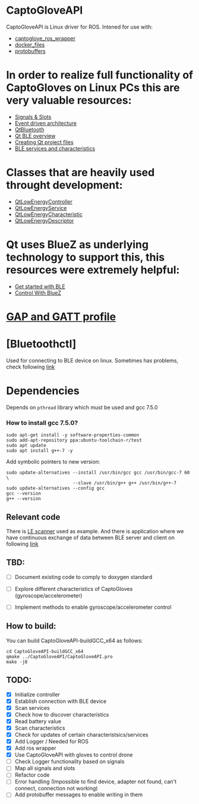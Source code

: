 # CaptoGloveAPI 


CaptoGloveAPI is Linux driver for ROS. Intened for use with: 
 - [captoglove_ros_wrapper](https://github.com/fzoric8/captoglove_ros_wrapper) 
 - [docker_files](https://github.com/fzoric8/docker_files)
 - [protobuffers](https://github.com/fzoric8/protobuffers)  

# In order to realize full functionality of CaptoGloves on Linux PCs this are very valuable resources: 

 - [Signals & Slots](https://doc.qt.io/qt-5/signalsandslots.html) 
 - [Event driven architecture](https://www.oreilly.com/library/view/software-architecture-patterns/9781491971437/ch02.html) 
 - [QtBluetooth](https://doc.qt.io/qt-5/qtbluetooth-index.html) 
 - [Qt BLE overview](https://doc.qt.io/qt-5/qtbluetooth-le-overview.html)
 - [Creating Qt project files](https://doc.qt.io/qt-5/qmake-project-files.html) 
 - [BLE services and characteristics](https://www.oreilly.com/library/view/getting-started-with/9781491900550/ch04.html) 

# Classes that are heavily used throught development: 
 - [QtLowEnergyController](https://doc.qt.io/qt-5/qlowenergycontroller.html) 
 - [QtLowEnergyService](https://doc.qt.io/qt-5/qlowenergyservice.html) 
 - [QtLowEnergyCharacteristic](https://doc.qt.io/qt-5/qlowenergycharacteristic.html) 
 - [QtLowEnergyDescriptor](https://doc.qt.io/qt-5/qlowenergydescriptor.html) 
 
# Qt uses BlueZ as underlying technology to support this, this resources were extremely helpful:
 - [Get started with BLE](https://www.jaredwolff.com/get-started-with-bluetooth-low-energy/)
 - [Control With BlueZ](https://learn.adafruit.com/reverse-engineering-a-bluetooth-low-energy-light-bulb/control-with-bluez) 

# [GAP and GATT profile](https://learn.adafruit.com/introduction-to-bluetooth-low-energy/gap)

# [Bluetoothctl]

Used for connecting to BLE device on linux. Sometimes has problems, check following [link](https://stackoverflow.com/questions/48279646/bluetoothctl-no-default-controller-available)

# Dependencies 

Depends on `pthread` library which must be used and gcc 7.5.0

### How to install gcc 7.5.0?

```
sudo apt-get install -y software-properties-common
sudo add-apt-repository ppa:ubuntu-toolchain-r/test
sudo apt update
sudo apt install g++-7 -y
```

Add symbolic pointers to new version: 

```
sudo update-alternatives --install /usr/bin/gcc gcc /usr/bin/gcc-7 60 \
                         --slave /usr/bin/g++ g++ /usr/bin/g++-7 
sudo update-alternatives --config gcc
gcc --version
g++ --version
```

## Relevant code 

There is [LE scanner](https://code.qt.io/cgit/qt/qtconnectivity.git/tree/examples/bluetooth/lowenergyscanner?h=5.15) used as example. 
And there is application where we have continuous exchange of data between BLE server and client on 
following [link](https://code.qt.io/cgit/qt/qtconnectivity.git/tree/examples/bluetooth/heartrate-game) 

## TBD:

- [ ] Document existing code to comply to doxygen standard
- [ ] Explore different characteristics of CaptoGloves (gyroscope/accelerometer) 
- [ ] Implement methods to enable gyroscope/accelerometer control  


## How to build: 

You can build CaptoGloveAPI-buildGCC_x64 as follows: 
```
cd CaptoGloveAPI-buildGCC_x64
qmake ../CaptoGloveAPI/CaptoGloveAPI.pro 
make -j8 
```

## TODO: 
- [x] Initialize controller 
- [x] Establish connection with BLE device
- [x] Scan services 
- [x] Check how to discover characteristics
- [x] Read battery value
- [x] Scan characteristics 
- [x] Check for updates of certain characteristsics/services
- [x] Add Logger / Needed for ROS
- [x] Add ros wrapper 
- [x] Use CaptoGloveAPI with gloves to control drone 
- [ ] Check Logger functionality based on signals 
- [ ] Map all signals and slots 
- [ ] Refactor code 
- [ ] Error handling (Impossible to find device, adapter not found, can't connect, connection not working) 
- [ ] Add protobuffer messages to enable writing in them
